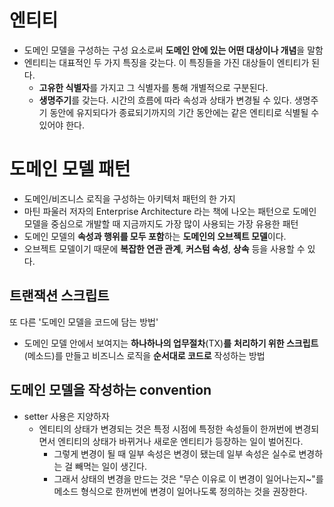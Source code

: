 # 엔티티
- 도메인 모델을 구성하는 구성 요소로써 **도메인 안에 있는 어떤 대상이나 개념**을 말함
- 엔티티는 대표적인 두 가지 특징을 갖는다. 이 특징들을 가진 대상들이 엔티티가 된다.
  - **고유한 식별자**를 가지고 그 식별자를 통해 개별적으로 구분된다.
  - **생명주기**를 갖는다. 시간의 흐름에 따라 속성과 상태가 변경될 수 있다. 생명주기 동안에 유지되다가 종료되기까지의 기간 동안에는 같은 엔티티로 식별될 수 있어야 한다.

# 도메인 모델 패턴
- 도메인/비즈니스 로직을 구성하는 아키텍처 패턴의 한 가지
- 마틴 파울러 저자의 Enterprise Architecture 라는 책에 나오는 패턴으로 도메인 모델을 중심으로 개발할 때 지금까지도 가장 많이 사용되는 가장 유용한 패턴
- 도메인 모델의 **속성과 행위를 모두 포함**하는 **도메인의 오브젝트 모델**이다.
- 오브젝트 모델이기 때문에 **복잡한 연관 관계**, **커스텀 속성**, **상속** 등을 사용할 수 있다.

## 트랜잭션 스크립트
또 다른 '도메인 모델을 코드에 담는 방법'
- 도메인 모델 안에서 보여지는 **하나하나의 업무절차**(TX)**를** **처리하기 위한 스크립트**(메소드)를 만들고 비즈니스 로직을 **순서대로 코드로** 작성하는 방법

## 도메인 모델을 작성하는 convention
- setter 사용은 지양하자
  - 엔티티의 상태가 변경되는 것은 특정 시점에 특정한 속성들이 한꺼번에 변경되면서 엔티티의 상태가 바뀌거나 새로운 엔티티가 등장하는 일이 벌어진다.
    - 그렇게 변경이 될 때 일부 속성은 변경이 됐는데 일부 속성은 실수로 변경하는 걸 빼먹는 일이 생긴다.
    - 그래서 상태의 변경을 만드는 것은 "무슨 이유로 이 변경이 일어나는지~"를 메소드 형식으로 한꺼번에 변경이 일어나도록 정의하는 것을 권장한다.